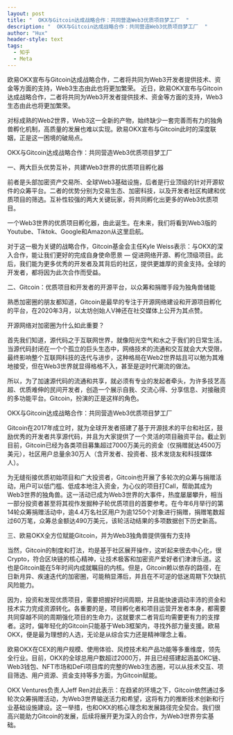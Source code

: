 ```yaml
---
layout: post
title: "  OKX与Gitcoin达成战略合作：共同营造Web3优质项目梦工厂  "
description: "  OKX与Gitcoin达成战略合作：共同营造Web3优质项目梦工厂  "
author: "Hux"
header-style: text
tags:
  - 知乎
  - Meta
---
```

欧易OKX宣布与Gitcoin达成战略合作，二者将共同为Web3开发者提供技术、资金等方面的支持，Web3生态由此也将更加繁荣。
近日，欧易OKX宣布与Gitcoin达成战略合作，二者将共同为Web3开发者提供技术、资金等方面的支持，Web3生态由此也将更加繁荣。

对标成熟的Web2世界，Web3这一全新的产物，始终缺少一套完善而有力的独角兽孵化机制，高质量的发展也难以实现。欧易OKX宣布与Gitcoin此时的深度联姻，正是这一困境的破局点。

OKX与Gitcoin达成战略合作：共同营造Web3优质项目梦工厂

一、两大巨头优势互补，共建Web3世界的优质项目孵化器

前者是头部加密资产交易所、全球Web3基础设施，后者是行业顶级的针对开源软件的众筹平台。二者的优势分别为交易生态、加密科技，以及开发者社区构建和优质项目的筛选。互补性较强的两大关键玩家，将共同孵化出更多的Web3优质项目。

一个Web3世界的优质项目孵化器，由此诞生。在未来，我们将看到Web3版的Youtube、Tiktok、Google和Amazon从这里启航。

对于这一极为关键的战略合作，Gitcoin基金会主任Kyle Weiss表示：与OKX的深入合作，能让我们更好的完成自身使命愿景 — 促进网络开源、孵化顶级项目。此后，我们能为更多优秀的开发者及其背后的社区，提供更雄厚的资金支持。全球的开发者，都将因为此次合作而受益。

二、Gitcoin：优质项目和开发者的开源平台，以众筹和捐赠手段为独角兽储能

熟悉加密圈的朋友都知道，Gitcoin是最早的专注于开源网络建设和开源项目孵化的平台，在2020年3月，以太坊创始人V神还在社交媒体上公开为其点赞。

开源网络对加密圈为什么如此重要？

首先我们知道，源代码之于互联网世界，就像阳光空气和水之于我们的日常生活。当源代码封闭在一个个孤立的巨头生态中，网络技术的流通和交互就会大大受限，最终影响整个互联网科技的迭代与进步，这种格局在Web2世界姑且可以勉为其难地接受，但在Web3世界就显得格格不入，甚至是逆时代潮流的做法。

所以，为了加速源代码的流通和共享，就必须有专业的发起者牵头，为许多技艺高超、优质难伸的民间开发者，创造一个展示自我、交流心得、分享信息、对接融资的多功能平台。Gitcoin，扮演的正是这样的角色。

OKX与Gitcoin达成战略合作：共同营造Web3优质项目梦工厂

Gitcoin在2017年成立时，就为全球开发者搭建了基于开源技术的平台和社区，鼓励优秀的开发者共享源代码，并且为大家提供了一个灵活的项目融资平台。截止到目前，Gitcoin已经为各类项目募集超过7000万美元的资金（仅捐赠就达4500万美元），社区用户总量余30万人（含开发者、投资者、技术发烧友和科技媒体人）。

为无缝衔接优质初始项目和广大投资者，Gitcoin也开展了多轮次的众筹与捐赠活动，用户可以低门槛、低成本地注入资金，为心仪的项目打Call，帮助其成为Web3世界的独角兽。这一活动已成为Web3世界的大事件，热度屡屡攀升，相当一部分投资者甚至将其视作发掘种子轮优质项目的首要参考。在今年6月举行的第14轮众筹捐赠活动中，逾4.4万名社区用户为逾1250个对象进行捐赠，捐赠笔数超过60万笔，众筹总金额达490万美元，该轮活动结果的多项数据创下历史新高。

三、欧易OKX全方位赋能Gitcoin，并为Web3独角兽提供强有力支持

当然，Gitcoin的制度和打法，均是基于社区展开操作，这听起来很去中心化，很Crypto，符合区块链的核心精神，让技术极客和加密资产爱好者们津津乐道。这也是Gitcoin能在5年时间内成就瞩目的内核。但是，Gitcoin赖以依存的路径，在日新月异、疾速迭代的加密圈，可能稍显滞后，并且在不可逆的低迷周期下欠缺抗风险能力。

因为，投资和发现优质项目，需要把握好时间周期，并且能快速调动丰沛的资金和技术实力完成资源转化。各重要的是，项目孵化者和项目运营开发者本身，都需要共同穿越不同的周期强化项目的生命力，这就要求二者背后均需要更有力的支撑者。这时，偏年轻化的Gitcoin只能基于Web3框架内，寻找外部力量支援。欧易OKX，便是最为理想的人选，无论是从综合实力还是精神理念上看。

欧易OKX在CEX的用户规模、使用体验、风控技术和产品功能等多重维度，领先全行业。目前，OKX的全球总用户数超过2000万，并且已经搭建起涵盖OKC链、Web3钱包、NFT市场和DeFi项目库的完整的Web3生态圈，可以从技术交互、项目筛选、用户资源、资金支持等多方面，为Gitcoin赋能。

OKX Ventures负责人Jeff Ren对此表示：在趋紧的环境之下，Gitcoin依然通过多轮次众筹捐赠活动，为Web3世界输送活力和希望，这将有力的推断技术创新和行业基础设施建设。这一举措，也和OKX的核心理念和发展路径完全契合。我们很高兴能助力Gitcoin的发展，后续将展开更为深入的合作，为Web3世界夯实基础。
